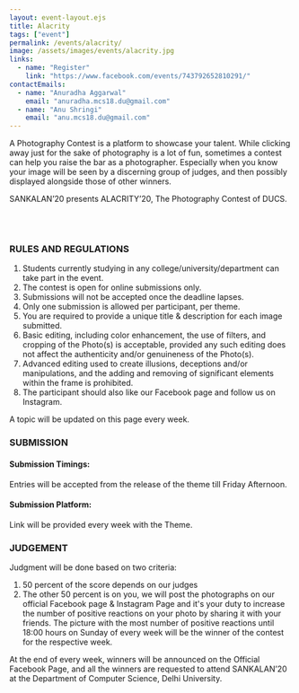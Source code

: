 ```yaml
---
layout: event-layout.ejs
title: Alacrity
tags: ["event"]
permalink: /events/alacrity/
image: /assets/images/events/alacrity.jpg
links:
  - name: "Register"
    link: "https://www.facebook.com/events/743792652810291/"
contactEmails:
  - name: "Anuradha Aggarwal"
    email: "anuradha.mcs18.du@gmail.com"
  - name: "Anu Shringi"
    email: "anu.mcs18.du@gmail.com"
---
```


A Photography Contest is a platform to showcase your talent. While clicking away just for the sake of photography is a lot of fun, sometimes a contest can help you raise the bar as a photographer. Especially when you know your image will be seen by a discerning group of judges, and then possibly displayed alongside those of other winners.

SANKALAN’20 presents ALACRITY’20, The Photography Contest of DUCS.

</br>
</br>

### RULES AND REGULATIONS

1. Students currently studying in any college/university/department can take part in the event.
2. The contest is open for online submissions only.
3. Submissions will not be accepted once the deadline lapses.
4. Only one submission is allowed per participant, per theme.
5. You are required to provide a unique title & description for each image submitted.
6. Basic editing, including color enhancement, the use of filters, and cropping of the Photo(s) is acceptable, provided any such editing does not affect the authenticity and/or genuineness of the Photo(s).
7. Advanced editing used to create illusions, deceptions and/or manipulations, and the adding and removing of significant elements within the frame is prohibited.
8. The participant should also like our Facebook page and follow us on Instagram.

A topic will be updated on this page every week.

### SUBMISSION

#### Submission Timings:

Entries will be accepted from the release of the theme till Friday Afternoon.

#### Submission Platform:

Link will be provided every week with the Theme.

### JUDGEMENT

Judgment will be done based on two criteria:

1. 50 percent of the score depends on our judges
2. The other 50 percent is on you, we will post the photographs on our official Facebook page & Instagram Page and it's your duty to increase the number of positive reactions on your photo by sharing it with your friends. The picture with the most number of positive reactions until 18:00 hours on Sunday of every week will be the winner of the contest for the respective week.

At the end of every week, winners will be announced on the Official Facebook Page, and all the winners are requested to attend SANKALAN’20 at the Department of Computer Science, Delhi University.
